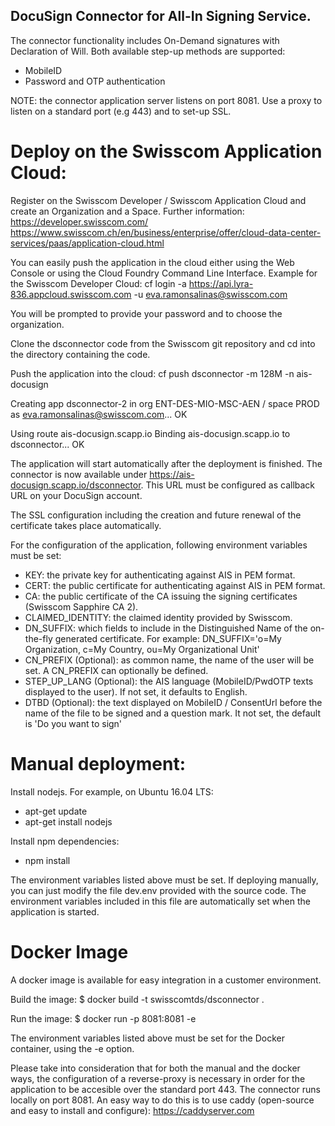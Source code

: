## DocuSign Connector for All-In Signing Service.

The connector functionality includes On-Demand signatures with Declaration of Will. Both available step-up methods are supported:
- MobileID
- Password and OTP authentication

NOTE: the connector application server listens on port 8081. Use a proxy to listen on a standard port (e.g 443) and to set-up SSL.

# Deploy on the Swisscom Application Cloud:
Register on the Swisscom Developer / Swisscom Application Cloud and create an Organization and a Space. Further information:
https://developer.swisscom.com/
https://www.swisscom.ch/en/business/enterprise/offer/cloud-data-center-services/paas/application-cloud.html

You can easily push the application in the cloud either using the Web Console or using the Cloud Foundry Command Line Interface. Example for the Swisscom Developer Cloud:
cf login -a https://api.lyra-836.appcloud.swisscom.com -u eva.ramonsalinas@swisscom.com

You will be prompted to provide your password and to choose the organization.

Clone the dsconnector code from the Swisscom git repository and cd into the directory containing the code.

Push the application into the cloud:
cf push dsconnector -m 128M -n ais-docusign

Creating app dsconnector-2 in org ENT-DES-MIO-MSC-AEN / space PROD as eva.ramonsalinas@swisscom.com...
OK

Using route ais-docusign.scapp.io
Binding ais-docusign.scapp.io to dsconnector...
OK

The application will start automatically after the deployment is finished. The connector is now available under https://ais-docusign.scapp.io/dsconnector. This URL must be configured as callback URL on your DocuSign account.

The SSL configuration including the creation and future renewal of the certificate takes place automatically.

For the configuration of the application, following environment variables must be set:
- KEY: the private key for authenticating against AIS in PEM format.
- CERT: the public certificate for authenticating against AIS in PEM format.
- CA: the public certificate of the CA issuing the signing certificates (Swisscom Sapphire CA 2).
- CLAIMED_IDENTITY: the claimed identity provided by Swisscom.
- DN_SUFFIX: which fields to include in the Distinguished Name of the on-the-fly generated certificate. 
For example:
DN_SUFFIX='o=My Organization, c=My Country, ou=My Organizational Unit'
- CN_PREFIX (Optional): as common name, the name of the user will be set. A CN_PREFIX can optionally be defined.
- STEP_UP_LANG (Optional): the AIS language (MobileID/PwdOTP texts displayed to the user). If not set, it defaults to English.
- DTBD (Optional): the text displayed on MobileID / ConsentUrl before the name of the file to be signed and a question mark. It not set, the default is 'Do you want to sign'

# Manual deployment:
Install nodejs. For example, on Ubuntu 16.04 LTS: 
- apt-get update
- apt-get install nodejs

Install npm dependencies:
- npm install

The environment variables listed above must be set. If deploying manually, you can just modify the file dev.env provided with the source code. The environment variables included in this file are automatically set when the application is started.

# Docker Image
A docker image is available for easy integration in a customer environment.

Build the image:
$ docker build -t swisscomtds/dsconnector .

Run the image:
$ docker run -p 8081:8081 -e <environment variables>

The environment variables listed above must be set for the Docker container, using the -e option.

Please take into consideration that for both the manual and the docker ways, the configuration of a reverse-proxy is necessary in order for the application to be accesible over the standard port 443. The connector runs locally on port 8081. An easy way to do this is to use caddy (open-source and easy to install and configure):
https://caddyserver.com



